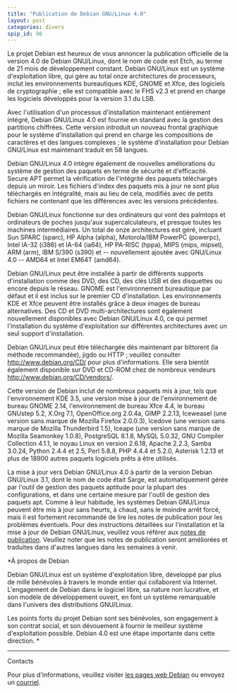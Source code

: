 ```yaml
---
title: "Publication de Debian GNU/Linux 4.0"
layout: post
categories: divers
spip_id: 96
---
```

Le projet Debian est heureux de vous annoncer la publication officielle
de la version 4.0 de Debian GNU/Linux, dont le nom de code est Etch, au
terme de 21 mois de développement constant. Debian GNU/Linux est un
système d'exploitation libre, qui gère au total onze architectures de
processeurs, inclut les environnements bureautiques KDE, GNOME et Xfce,
des logiciels de cryptographie ; elle est compatible avec le FHS v2.3 et
prend en charge les logiciels développés pour la version 3.1 du LSB.

Avec l'utilisation d'un processus d'installation maintenant entièrement
intégré, Debian GNU/Linux 4.0 est fournie en standard avec la gestion
des partitions chiffrées. Cette version introduit un nouveau frontal
graphique pour le système d'installation qui prend en charge les
compositions de caractères et des langues complexes ; le système
d'installation pour Debian GNU/Linux est maintenant traduit en 58
langues.

Debian GNU/Linux 4.0 intègre également de nouvelles améliorations du
système de gestion des paquets en terme de sécurité et d'efficacité.
Secure APT permet la vérification de l'intégrité des paquets téléchargés
depuis un miroir. Les fichiers d'index des paquets mis à jour ne sont
plus téléchargés en intégralité, mais au lieu de cela, modifiés avec de
petits fichiers ne contenant que les différences avec les versions
précédentes.

Debian GNU/Linux fonctionne sur des ordinateurs qui vont des palmtops et
ordinateurs de poches jusqu'aux supercalculateurs, et presque toutes les
machines intermédiaires. Un total de onze architectures est géré,
incluant Sun SPARC (sparc), HP Alpha (alpha), Motorola/IBM PowerPC
(powerpc), Intel IA-32 (i386) et IA-64 (ia64), HP PA-RISC (hppa), MIPS
(mips, mipsel), ARM (arm), IBM S/390 (s390) et -- nouvellement ajoutée
avec GNU/Linux 4.0 -- AMD64 et Intel EM64T (amd64).

Debian GNU/Linux peut être installée à partir de différents supports
d'installation comme des DVD, des CD, des clés USB et des disquettes ou
encore depuis le réseau. GNOME est l'environnement bureautique par
défaut et il est inclus sur le premier CD d'installation. Les
environnements KDE et Xfce peuvent être installés grâce à deux images de
bureau alternatives. Des CD et DVD multi-architectures sont également
nouvellement disponibles avec Debian GNU/Linux 4.0, ce qui permet
l'installation du système d'exploitation sur différentes architectures
avec un seul support d'installation.

Debian GNU/Linux peut être téléchargée dès maintenant par bittorent (la
méthode recommandée), jigdo ou HTTP ; veuillez consulter
<http://www.debian.org/CD/> pour plus d'informations. Elle sera bientôt
également disponible sur DVD et CD-ROM chez de nombreux vendeurs
<http://www.debian.org/CD/vendors/>.

Cette version de Debian inclut de nombreux paquets mis à jour, tels que
l'environnement KDE 3.5, une version mise à jour de l'environnement de
bureau GNOME 2.14, l'environnement de bureau Xfce 4.4, le bureau GNUstep
5.2, X.Org 7.1, OpenOffice.org 2.0.4a, GIMP 2.2.13, Iceweasel (une
version sans marque de Mozilla Firefox 2.0.0.3), Icedove (une version
sans marque de Mozilla Thunderbird 1.5), Iceape (une version sans marque
de Mozilla Seamonkey 1.0.8), PostgreSQL 8.1.8, MySQL 5.0.32, GNU
Compiler Collection 4.1.1, le noyau Linux en version 2.6.18, Apache
2.2.3, Samba 3.0.24, Python 2.4.4 et 2.5, Perl 5.8.8, PHP 4.4.4 et
5.2.0, Asterisk 1.2.13 et plus de 18900 autres paquets logiciels prêts à
être utilisés.

La mise à jour vers Debian GNU/Linux 4.0 à partir de la version Debian
GNU/Linux 3.1, dont le nom de code était Sarge, est automatiquement
gérée par l'outil de gestion des paquets aptitude pour la plupart des
configurations, et dans une certaine mesure par l'outil de gestion des
paquets apt. Comme à leur habitude, les systèmes Debian GNU/Linux
peuvent être mis à jour sans heurts, à chaud, sans le moindre arrêt
forcé, mais il est fortement recommandé de lire les notes de publication
pour les problèmes éventuels. Pour des instructions détaillées sur
l'installation et la mise à jour de Debian GNU/Linux, veuillez vous
référer aux [notes de publication](http://www.debian.org/releases/etch/releasenotes). Veuillez noter que
les notes de publication seront améliorées et traduites dans d'autres
langues dans les semaines à venir.


*À propos de Debian

Debian GNU/Linux est un système d'exploitation libre, développé par plus
de mille bénévoles à travers le monde entier qui collaborent via
Internet. L'engagement de Debian dans le logiciel libre, sa nature non
lucrative, et son modèle de développement ouvert, en font un système
remarquable dans l'univers des distributions GNU/Linux.

Les points forts du projet Debian sont ses bénévoles, son engagement à
son contrat social, et son dévouement à fournir le meilleur système
d'exploitation possible. Debian 4.0 est une étape importante dans cette
direction.
*

-------

Contacts

Pour plus d'informations, veuillez visiter [les pages web Debian](http://www.debian.org/) ou envoyez un [courriel](press@debian.org).
